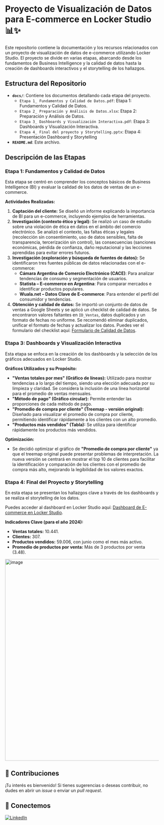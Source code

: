 # Proyecto de Visualización de Datos para E-commerce en Locker Studio 📊✨

Este repositorio contiene la documentación y los recursos relacionados con un proyecto de visualización de datos de e-commerce utilizando Locker Studio. El proyecto se divide en varias etapas, abarcando desde los fundamentos de Business Intelligence y la calidad de datos hasta la creación de dashboards interactivos y el storytelling de los hallazgos.

## Estructura del Repositorio

* **`docs/`**: Contiene los documentos detallando cada etapa del proyecto.
    * `Etapa 1_ Fundamentos y Calidad de Datos.pdf`: Etapa 1: Fundamentos y Calidad de Datos.
    * `Etapa 2_ Preparación y Análisis de Datos.xlsx`: Etapa 2: Preparación y Análisis de Datos.
    * `Etapa 3_ Dashboards y Visualización Interactiva.pdf`: Etapa 3: Dashboards y Visualización Interactiva.
    * `Etapa 4_ Final del proyecto y Storytelling.pptx`: Etapa 4: Presentación Dashboard y Storytelling
* **`README.md`**: Este archivo.

## Descripción de las Etapas

### Etapa 1: Fundamentos y Calidad de Datos

Esta etapa se centró en comprender los conceptos básicos de Business Intelligence (BI) y evaluar la calidad de los datos de ventas de un e-commerce.

**Actividades Realizadas:**

1.  **Captación del cliente:** Se diseñó un informe explicando la importancia de BI para un e-commerce, incluyendo ejemplos de herramientas.
2.  **Investigación (contexto ético y legal):** Se realizó un caso de estudio sobre una violación de ética en datos en el ámbito del comercio electrónico. Se analizó el contexto, las faltas éticas y legales (recolección sin consentimiento, uso de datos sensibles, falta de transparencia, tercerización sin control), las consecuencias (sanciones económicas, pérdida de confianza, daño reputacional y las lecciones aprendidas para evitar errores futuros.
3.  **Investigación (exploración y búsqueda de fuentes de datos):** Se identificaron tres fuentes públicas de datos relacionadas con el e-commerce:
    * **Cámara Argentina de Comercio Electrónico (CACE)**: Para analizar tendencias de consumo y segmentación de usuarios.
    * **Statista – E-commerce en Argentina**: Para comparar mercados e identificar productos populares.
    * **Wuala.net – Datos Clave de E-commerce**: Para entender el perfil del consumidor y tendencias.
4.  **Obtención y calidad de datos:** Se importó un conjunto de datos de ventas a Google Sheets y se aplicó un checklist de calidad de datos. Se encontraron valores faltantes en `ID_Ventas`, datos duplicados y un formato de fechas no uniforme. Se recomendó eliminar duplicados, unificar el formato de fechas y actualizar los datos. Puedes ver el formulario del checklist aquí: [Formulario de Calidad de Datos](https://docs.google.com/forms/d/e/1FAIpQLSeT7-fvMgu_nwdxatzkWVxGMkHkhU5LnJkArrD1UULCbjalsQ/viewform?usp=dialog).

### Etapa 3: Dashboards y Visualización Interactiva

Esta etapa se enfoca en la creación de los dashboards y la selección de los gráficos adecuados en Locker Studio.

**Gráficos Utilizados y su Propósito:**

* **"Ventas totales por mes" (Gráfico de líneas):** Utilizado para mostrar tendencias a lo largo del tiempo, siendo una elección adecuada por su limpieza y claridad. Se considera la inclusión de una línea horizontal para el promedio de ventas mensuales.
* **"Método de pago" (Gráfico circular):** Permite entender las proporciones de cada método de pago.
* **"Promedio de compra por cliente" (Treemap - versión original):** Diseñado para visualizar el promedio de compra por cliente, permitiendo identificar rápidamente a los clientes con un alto promedio.
* **"Productos más vendidos" (Tabla):** Se utiliza para identificar rápidamente los productos más vendidos.

**Optimización:**

* Se decidió optimizar el gráfico de **"Promedio de compra por cliente"** ya que el treemap original puede presentar problemas de interpretación. La nueva versión se centrará en mostrar el top 10 de clientes para facilitar la identificación y comparación de los clientes con el promedio de compra más alto, mejorando la legibilidad de los valores exactos.

### Etapa 4: Final del Proyecto y Storytelling

En esta etapa se presentan los hallazgos clave a través de los dashboards y se realiza el storytelling de los datos.

Puedes acceder al dashboard en Locker Studio aquí: [Dashboard de E-commerce en Locker Studio](https://lookerstudio.google.com/reporting/495f1084-597b-4651-9dfc-7c9f955bd3ed).

**Indicadores Clave (para el año 2024):**

* **Ventas totales:** 10.441.
* **Clientes:** 307.
* **Productos vendidos:** 59.006, con junio como el mes más activo.
* **Promedio de productos por venta:** Más de 3 productos por venta (3.48).

<img width="1139" height="661" alt="image" src="https://github.com/user-attachments/assets/6679d4a2-30f1-4ceb-9ffc-83238b43a680" />

## 🤝 Contribuciones

¡Tu interés es bienvenido\! Si tienes sugerencias o deseas contribuir, no dudes en abrir un *issue* o enviar un *pull request*.

## 🔗 Conectemos

[![LinkedIn](https://img.shields.io/badge/LinkedIn-0A66C2?style=for-the-badge&logo=linkedin&logoColor=white)](https://www.linkedin.com/in/emiliafernandez)
